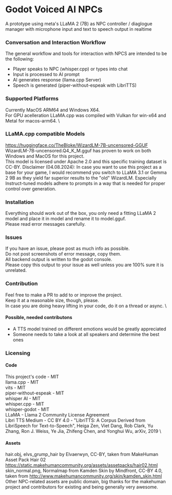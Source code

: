 # Godot Voiced AI NPCs
A prototype using meta's LLaMA 2 (7B) as NPC controller / diaglogue manager with microphone input and text to speech output in realtime

### Conversation and Interaction Workflow
The general workflow and tools for interaction with NPCS are intended to be the following:
- Player speaks to NPC (whisper.cpp) or types into chat
- Input is processed to AI prompt 
- AI generates response (llama.cpp Server)
- Speech is generated (piper-without-espeak with LibriTTS)

### Supported Platforms
Currently MacOS ARM64 and Windows X64. \
For GPU acelleration LLaMA.cpp was compiled with Vulkan for win-x64 and Metal for macos-arm64. \

### LLaMA.cpp compatible Models
https://huggingface.co/TheBloke/WizardLM-7B-uncensored-GGUF \
WizardLM-7B-uncensored.Q4_K_M.gguf has proven to work on both Windows and MacOS for this project. \
This model is licensed under Apache 2.0 and this specific training dataset is CC-BY.
Disclaimer (04.08.2024): In case you want to use this project as a base for your game, I would recommend you switch to LLaMA 3.1 or Gemma 2 9B as they yield far superior results to the "old" WizardLM. Especially Instruct-tuned models adhere to prompts in a way that is needed for proper control over generation.

### Installation

Everything should work out of the box, you only need a fitting LLaMA 2 model and place it in model and rename it to model.gguf. \
Please read error messages carefully.

### Issues
If you have an issue, please post as much info as possible. \
Do not post screenshots of error message, copy them. \
All backend output is written to the godot console. \
Please copy this output to your issue as well unless you are 100% sure it is unrelated.

### Contribution
Feel free to make a PR to add to or improve the project. \
Keep it at a reasonable size, though, please. \
In case you are doing heavy lifting in your code, do it on a thread or async. \
#### Possible, needed contributons
- A TTS model trained on different emotions would be greatly appreciated
- Someone needs to take a look at all speakers and determine the best ones

### Licensing

#### Code

This project's code - MIT \
llama.cpp - MIT \
vits - MIT \
piper-without-espeak - MIT \
whisper AI - MIT \
whisper.cpp - MIT \
whisper-godot - MIT \
LLaMA - Llama 2 Community License Agreement \
Libri TTS Medium - CC BY 4.0 - "LibriTTS: A Corpus Derived from LibriSpeech for Text-to-Speech", Heiga Zen, Viet Dang, Rob Clark, Yu Zhang, Ron J. Weiss, Ye Jia, Zhifeng Chen, and Yonghui Wu, arXiv, 2019 \

#### Assets

hair.obj, elvs_grump_hair by Elvaerwyn, CC-BY, taken from MakeHuman Asset Pack Hair 02 https://static.makehumancommunity.org/assets/assetpacks/hair02.html \
skin_normal.png, Normalmap from Kamden Skin by Mindfront, CC-BY 4.0, taken from http://www.makehumancommunity.org/skin/kamden_skin.html \
Other NPC-related assets are public domain, big thanks for the makehuman project and contributors for existing and being generally very awesome.

